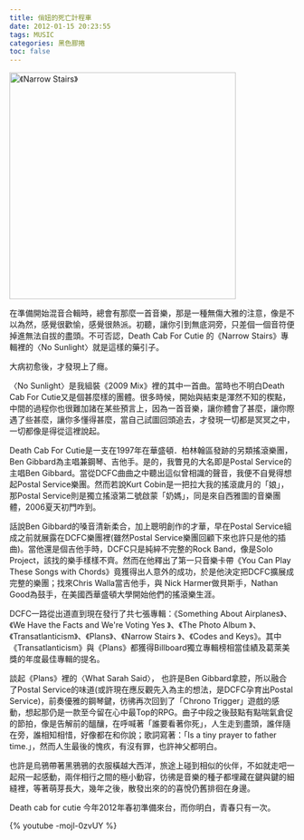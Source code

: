 ```yaml
---
title: 俏妞的死亡計程車
date: 2012-01-15 20:23:55
tags: MUSIC
categories: 黑色膠捲
toc: false
---
```

<img src="https://i.imgur.com/r4y1nyi.jpg" width="400px" alt="《Narrow Stairs》">

在準備開始混音合輯時，總會有那麼一首音樂，那是一種無傷大雅的注意，像是不以為然，感覺很歡愉，感覺很熱派。初聽，讓你引到無底洞旁，只差個一個音符便掉進無法自拔的盡頭。不可否認，Death Cab For Cutie 的《Narrow Stairs》專輯裡的〈No Sunlight〉就是這樣的藥引子。
<!-- more -->
大病初愈後，才發現上了癮。

〈No Sunlight〉是我組裝《2009 Mix》裡的其中一首曲。當時也不明白Death Cab For Cutie又是個甚麼樣的團體。很多時候，開始與結束是渾然不知的楔點，中間的過程你也很難加諸在某些預言上，因為一首音樂，讓你體會了甚麼，讓你際遇了些甚麼，讓你多懂得甚麼，當自己試圖回頭追去，才發現一切都是冥冥之中，一切都像是得從這裡說起。

Death Cab For Cutie是一支在1997年在華盛頓．柏林翰區發跡的另類搖滾樂團，Ben Gibbard為主唱兼鋼琴、吉他手。是的，我瞥見的大名即是Postal Service的主唱Ben Gibbard。當從DCFC曲曲之中聽出這似曾相識的聲音，我便不自覺得想起Postal Service樂團。然而若說Kurt Cobin是一把拉大我的搖滾歲月的「娘」，那Postal Service則是獨立搖滾第二號啟蒙「奶媽」，同是來自西雅圖的音樂團體，2006夏天初門咋到。

話說Ben Gibbard的嗓音清新柔合，加上聰明創作的才華，早在Postal Service組成之前就展露在DCFC樂團裡(雖然Postal Service樂團回顧下來也許只是他的插曲)。當他還是個吉他手時，DCFC只是純綷不完整的Rock Band，像是Solo Project，該找的樂手樣樣不齊。然而在他釋出了第一只音樂卡帶《You Can Play These Songs with Chords》竟獲得出人意外的成功，於是他決定把DCFC擴展成完整的樂團；找來Chris Walla當吉他手，與 Nick Harmer做貝斯手，Nathan Good為鼓手，在美國西華盛頓大學開始他們的搖滾樂生涯。

DCFC一路從出道直到現在發行了共七張專輯：《Something About Airplanes》、《We Have the Facts and We're Voting Yes 》、《The Photo Album 》、《Transatlanticism》、《Plans》、《Narrow Stairs 》、《Codes and Keys》。其中《Transatlanticism》與《Plans》都獲得Billboard獨立專輯榜相當佳績及葛萊美獎的年度最佳專輯的提名。

談起《Plans》裡的〈What Sarah Said〉， 也許是Ben Gibbard拿腔，所以融合了Postal Service的味道(或許現在應反觀先入為主的想法，是DCFC孕育出Postal Service)，前奏優雅的鋼琴鍵，彷彿再次回到了「Chrono Trigger」遊戲的感動，想起那仍是一款至今留在心中最Top的RPG。曲子中段之後鼓點有點喘氣倉促的節拍，像是告解前的醞釀，在呼喊著「誰要看著你死」，人生走到盡頭，誰伴隨在旁，誰相知相惜，好像都在和你說；歌詞寫著：「Is a tiny prayer to father time.」，然而人生最後的愧疚，有沒有罪，也許神父都明白。

也許是烏鴉帶著黑鴉鴉的衣服橫越大西洋，旅途上碰到相似的伙伴，不如就走吧一起飛一起感動，兩伴相行之間的極小動容，彷彿是音樂的種子都埋藏在鍵與鍵的細縫裡，等著萌芽長大，幾年之後，散發出來的的喜悅仍舊排徊在身邊。

Death cab for cutie 今年2012年春初準備來台，而你明白，青春只有一次。

{% youtube -mojl-0zvUY %}